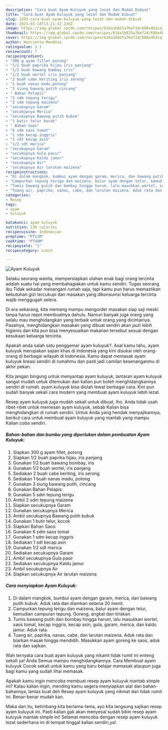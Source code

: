 ```yaml
---
description: "Cara buat Ayam Kuluyuk yang lezat dan Mudah Dibuat"
title: "Cara buat Ayam Kuluyuk yang lezat dan Mudah Dibuat"
slug: 1293-cara-buat-ayam-kuluyuk-yang-lezat-dan-mudah-dibuat
date: 2021-03-14T13:21:32.236Z
image: https://img-global.cpcdn.com/recipes/616a1b825a76ef2d/680x482cq70/ayam-kuluyuk-foto-resep-utama.jpg
thumbnail: https://img-global.cpcdn.com/recipes/616a1b825a76ef2d/680x482cq70/ayam-kuluyuk-foto-resep-utama.jpg
cover: https://img-global.cpcdn.com/recipes/616a1b825a76ef2d/680x482cq70/ayam-kuluyuk-foto-resep-utama.jpg
author: Henrietta Mendoza
ratingvalue: 3.3
reviewcount: 7
recipeingredient:
- "300 g ayam fillet potong"
- "1/2 buah paprika hijau iris panjang"
- "1/2 buah bawang bombay iris"
- "1/2 buah wortel iris panjang"
- "2 buah cabe keriting iris serong"
- "1 buah nanas madu potong"
- "3 siung bawang putih cincang"
- " Bahan Pelapis"
- "5 sdm tepung terigu"
- "2 sdm tepung maizena"
- "secukupnya Garam"
- "secukupnya Merica"
- "secukupnya Bawang putih bubuk"
- "1 butir telur kocok"
- " Bahan Saos"
- "6 sdm saos tomat"
- "1 sdm kecap inggris"
- "1 sdt kecap asin"
- "1/2 sdt merica"
- "secukupnya Garam"
- "secukupnya Gula pasir"
- "secukupnya Kaldu jamur"
- "secukupnya Air"
- "secukupnya Air larutan maizena"
recipeinstructions:
- "Di dalam mangkok, bumbui ayam dengan garam, merica, dan bawang putih bubuk. Aduk rata dan diamkan selama 20 menit."
- "Campurkan tepung terigu dan maizena, balur ayam dengan telur, kemudian campuran tepung. Goreng, angkat dan tiriskan."
- "Tumis bawang putih dan bombay hingga harum, lalu masukkan wortel, saos tomat, kecap inggris, kecap asin, gula, garam, merica, dan kaldu jamur. Aduk rata."
- "Tuang air, paprika, nanas, cabe, dan larutan maizena. Aduk rata dan biarkan masak hingga mendidih. Masukkan ayam goreng ke saos, aduk rata dan sajikan."
categories:
- Resep
tags:
- ayam
- kuluyuk

katakunci: ayam kuluyuk 
nutrition: 239 calories
recipecuisine: Indonesian
preptime: "PT12M"
cooktime: "PT48M"
recipeyield: "1"
recipecategory: Lunch

---
```



![Ayam Kuluyuk](https://img-global.cpcdn.com/recipes/616a1b825a76ef2d/680x482cq70/ayam-kuluyuk-foto-resep-utama.jpg)

Selaku seorang wanita, mempersiapkan olahan enak bagi orang tercinta adalah suatu hal yang membahagiakan untuk kamu sendiri. Tugas seorang ibu Tidak sekadar menangani rumah saja, tapi kamu pun harus memastikan kebutuhan gizi tercukupi dan masakan yang dikonsumsi keluarga tercinta wajib menggugah selera.

Di era  sekarang, kita memang mampu mengorder masakan siap saji meski tanpa harus repot membuatnya dahulu. Namun banyak juga orang yang selalu mau menghidangkan yang terbaik untuk orang yang dicintainya. Pasalnya, menghidangkan masakan yang dibuat sendiri akan jauh lebih higienis dan kita pun bisa menyesuaikan makanan tersebut sesuai dengan kesukaan keluarga tercinta. 



Apakah anda salah satu penggemar ayam kuluyuk?. Asal kamu tahu, ayam kuluyuk merupakan sajian khas di Indonesia yang kini disukai oleh orang-orang di berbagai wilayah di Indonesia. Kamu dapat memasak ayam kuluyuk kreasi sendiri di rumahmu dan pasti jadi camilan kesenanganmu di akhir pekan.

Kita jangan bingung untuk menyantap ayam kuluyuk, lantaran ayam kuluyuk sangat mudah untuk ditemukan dan kalian pun boleh menghidangkannya sendiri di rumah. ayam kuluyuk bisa diolah lewat berbagai cara. Kini pun sudah banyak sekali cara modern yang membuat ayam kuluyuk lebih lezat.

Resep ayam kuluyuk juga mudah sekali untuk dibuat, lho. Anda tidak usah ribet-ribet untuk memesan ayam kuluyuk, sebab Kalian bisa menghidangkan di rumah sendiri. Untuk Anda yang hendak menyajikannya, berikut cara untuk membuat ayam kuluyuk yang mantab yang mampu Kalian coba sendiri.

<!--inarticleads1-->

##### Bahan-bahan dan bumbu yang diperlukan dalam pembuatan Ayam Kuluyuk:

1. Siapkan 300 g ayam fillet, potong
1. Siapkan 1/2 buah paprika hijau, iris panjang
1. Gunakan 1/2 buah bawang bombay, iris
1. Gunakan 1/2 buah wortel, iris panjang
1. Sediakan 2 buah cabe keriting, iris serong
1. Sediakan 1 buah nanas madu, potong
1. Gunakan 3 siung bawang putih, cincang
1. Gunakan  Bahan Pelapis:
1. Gunakan 5 sdm tepung terigu
1. Ambil 2 sdm tepung maizena
1. Siapkan secukupnya Garam
1. Gunakan secukupnya Merica
1. Ambil secukupnya Bawang putih bubuk
1. Gunakan 1 butir telur, kocok
1. Siapkan  Bahan Saos:
1. Gunakan 6 sdm saos tomat
1. Gunakan 1 sdm kecap inggris
1. Sediakan 1 sdt kecap asin
1. Gunakan 1/2 sdt merica
1. Sediakan secukupnya Garam
1. Ambil secukupnya Gula pasir
1. Sediakan secukupnya Kaldu jamur
1. Ambil secukupnya Air
1. Siapkan secukupnya Air larutan maizena




<!--inarticleads2-->

##### Cara menyiapkan Ayam Kuluyuk:

1. Di dalam mangkok, bumbui ayam dengan garam, merica, dan bawang putih bubuk. Aduk rata dan diamkan selama 20 menit.
1. Campurkan tepung terigu dan maizena, balur ayam dengan telur, kemudian campuran tepung. Goreng, angkat dan tiriskan.
1. Tumis bawang putih dan bombay hingga harum, lalu masukkan wortel, saos tomat, kecap inggris, kecap asin, gula, garam, merica, dan kaldu jamur. Aduk rata.
1. Tuang air, paprika, nanas, cabe, dan larutan maizena. Aduk rata dan biarkan masak hingga mendidih. Masukkan ayam goreng ke saos, aduk rata dan sajikan.




Wah ternyata cara buat ayam kuluyuk yang nikamt tidak rumit ini enteng sekali ya! Anda Semua mampu menghidangkannya. Cara Membuat ayam kuluyuk Cocok sekali untuk kamu yang baru belajar memasak ataupun juga bagi kamu yang sudah lihai memasak.

Apakah kamu ingin mencoba membuat resep ayam kuluyuk mantab simple ini? Kalau kalian ingin, mending kamu segera menyiapkan alat dan bahan-bahannya, lantas buat deh Resep ayam kuluyuk yang nikmat dan tidak rumit ini. Benar-benar mudah kan. 

Maka dari itu, ketimbang kita berlama-lama, ayo kita langsung sajikan resep ayam kuluyuk ini. Pasti kalian gak akan menyesal sudah bikin resep ayam kuluyuk mantab simple ini! Selamat mencoba dengan resep ayam kuluyuk lezat sederhana ini di tempat tinggal kalian sendiri,ya!.


